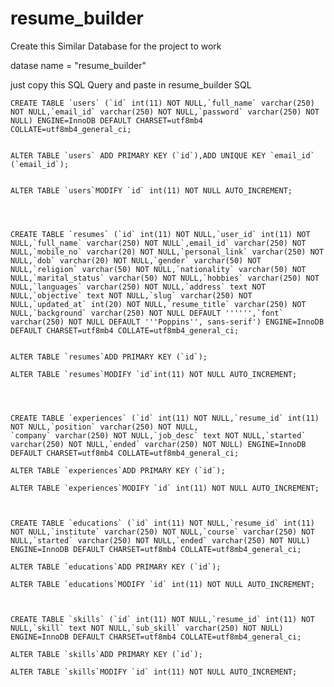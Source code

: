 ﻿# resume_builder


Create this Similar Database for the project to work 

datase name  = "resume_builder"

just copy this SQL Query and paste in resume_builder SQL 

    CREATE TABLE `users` (`id` int(11) NOT NULL,`full_name` varchar(250) NOT NULL,`email_id` varchar(250) NOT NULL,`password` varchar(250) NOT NULL) ENGINE=InnoDB DEFAULT CHARSET=utf8mb4 COLLATE=utf8mb4_general_ci;


    ALTER TABLE `users` ADD PRIMARY KEY (`id`),ADD UNIQUE KEY `email_id` (`email_id`);


    ALTER TABLE `users`MODIFY `id` int(11) NOT NULL AUTO_INCREMENT;




    CREATE TABLE `resumes` (`id` int(11) NOT NULL,`user_id` int(11) NOT NULL,`full_name` varchar(250) NOT NULL`,email_id` varchar(250) NOT NULL,`mobile_no` varchar(20) NOT NULL,`personal_link` varchar(250) NOT NULL,`dob` varchar(20) NOT NULL,`gender` varchar(50) NOT NULL,`religion` varchar(50) NOT NULL,`nationality` varchar(50) NOT NULL,`marital_status` varchar(50) NOT NULL,`hobbies` varchar(250) NOT NULL,`languages` varchar(250) NOT NULL,`address` text NOT NULL,`objective` text NOT NULL,`slug` varchar(250) NOT NULL,`updated_at` int(20) NOT NULL,`resume_title` varchar(250) NOT NULL,`background` varchar(250) NOT NULL DEFAULT '''''',`font` varchar(250) NOT NULL DEFAULT '''Poppins'', sans-serif') ENGINE=InnoDB DEFAULT CHARSET=utf8mb4 COLLATE=utf8mb4_general_ci;
    
    
    ALTER TABLE `resumes`ADD PRIMARY KEY (`id`);
    
    ALTER TABLE `resumes`MODIFY `id`int(11) NOT NULL AUTO_INCREMENT;




    CREATE TABLE `experiences` (`id` int(11) NOT NULL,`resume_id` int(11) NOT NULL,`position` varchar(250) NOT NULL,
    `company` varchar(250) NOT NULL,`job_desc` text NOT NULL,`started` varchar(250) NOT NULL,`ended` varchar(250) NOT NULL) ENGINE=InnoDB DEFAULT CHARSET=utf8mb4 COLLATE=utf8mb4_general_ci;
    
    ALTER TABLE `experiences`ADD PRIMARY KEY (`id`);
    
    ALTER TABLE `experiences`MODIFY `id` int(11) NOT NULL AUTO_INCREMENT;



    CREATE TABLE `educations` (`id` int(11) NOT NULL,`resume_id` int(11) NOT NULL,`institute` varchar(250) NOT NULL,`course` varchar(250) NOT NULL,`started` varchar(250) NOT NULL,`ended` varchar(250) NOT NULL) ENGINE=InnoDB DEFAULT CHARSET=utf8mb4 COLLATE=utf8mb4_general_ci;
    
    ALTER TABLE `educations`ADD PRIMARY KEY (`id`);
    
    ALTER TABLE `educations`MODIFY `id` int(11) NOT NULL AUTO_INCREMENT;



    CREATE TABLE `skills` (`id` int(11) NOT NULL,`resume_id` int(11) NOT NULL,`skill` text NOT NULL,`sub_skill` varchar(250) NOT NULL) ENGINE=InnoDB DEFAULT CHARSET=utf8mb4 COLLATE=utf8mb4_general_ci;
    
    ALTER TABLE `skills`ADD PRIMARY KEY (`id`);
    
    ALTER TABLE `skills`MODIFY `id` int(11) NOT NULL AUTO_INCREMENT;

